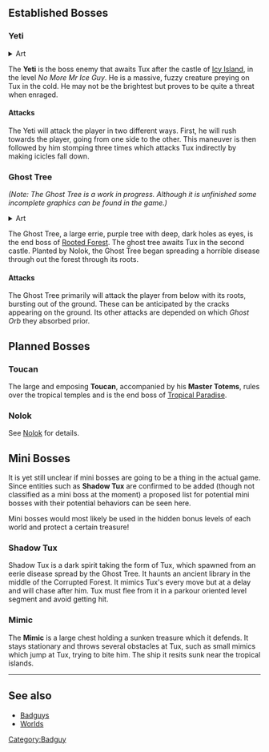 ## Established Bosses

### Yeti

<details>
  <summary>Art</summary>

![](images/Yeti2.png)
![](images/Yetiboss.jpg)
![](images/Yeti2.jpg)
![](images/Yeti-concept.png)
![](images/Yeti-scan-roughs.png)
![](images/Yeti-concept-throw.png)
</details>

The **Yeti** is the boss enemy that awaits Tux after the castle of [Icy Island](https://github.com/SuperTux/supertux/wiki/Icy-Island),
in the level *No More Mr Ice Guy*.
He is a massive, fuzzy creature preying on Tux in the cold. He may not be the brightest
but proves to be quite a threat when enraged.

#### Attacks
The Yeti will attack the player in two different ways. First, he will rush towards the player,
going from one side to the other. This maneuver is then followed by him stomping three times which
attacks Tux indirectly by making icicles fall down.

### Ghost Tree

*(Note: The Ghost Tree is a work in progress. Although it is unfinished some incomplete graphics can be found in the game.)*

<details>
  <summary>Art</summary>

![](images/Forestboss.jpg)
![](images/Forestboss2.png)
</details>

The Ghost Tree, a large errie, purple tree with deep, dark holes as eyes, is the end boss of
[Rooted Forest](https://github.com/SuperTux/supertux/wiki/Rooted-Forest).
The ghost tree awaits Tux in the second castle. Planted by Nolok,
the Ghost Tree began spreading a horrible disease through out the forest through its roots.

#### Attacks
The Ghost Tree primarily will attack the player from below with its roots, bursting out of the
ground. These can be anticipated by the cracks appearing on the ground. Its other attacks are
depended on which *Ghost Orb* they absorbed prior.


## Planned Bosses

### Toucan

The large and emposing **Toucan**, accompanied by his **Master Totems**, rules over the tropical temples and
is the end boss of [Tropical Paradise](https://github.com/SuperTux/supertux/wiki/Tropical-Paradise).

### Nolok

See [Nolok](https://github.com/SuperTux/supertux/wiki/Characters#Nolok) for details.

## Mini Bosses

It is yet still unclear if mini bosses are going to be a thing in the actual game. Since entities such as **Shadow Tux** are confirmed to be added
(though not classified as a mini boss at the moment) a proposed list for potential mini bosses with their potential behaviors can be seen here.

Mini bosses would most likely be used in the hidden bonus levels of each world and protect a certain treasure!

### Shadow Tux

Shadow Tux is a dark spirit taking the form of Tux, which spawned from an eerie disease spread by the Ghost Tree. It haunts an ancient library in
the middle of the Corrupted Forest. It mimics Tux's every move but at a delay and will chase after him. Tux must flee from it in a parkour oriented
level segment and avoid getting hit.

### Mimic

The **Mimic** is a large chest holding a sunken treasure which it defends. It stays stationary and throws several obstacles at Tux, such as small
mimics which jump at Tux, trying to bite him. The ship it resits sunk near the tropical islands.

---

See also
--------

-   [Badguys](https://github.com/SuperTux/supertux/wiki/Badguys)
-   [Worlds](https://github.com/SuperTux/supertux/wiki/Worlds)

<Category:Badguy>
